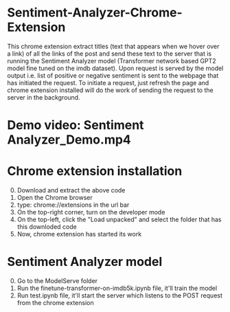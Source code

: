# Sentiment-Analyzer-Chrome-Extension
This chrome extension extract titles (text that appears when we hover over a link) of all the links of the post and send these text to the server that is running the Sentiment Analyzer model (Transformer network based GPT2 model fine tuned on the imdb dataset). Upon request is served by the model output i.e. list of positive or negative sentiment is sent to the webpage that has initiated the request. To initiate a request, just refresh the page and chrome extension installed will do the work of sending the request to the server in the background.

# Demo video: Sentiment Analyzer_Demo.mp4

# Chrome extension installation
0. Download and extract the above code
1. Open the Chrome browser
2. type: chrome://extensions in the url bar
3. On the top-right corner, turn on the developer mode
4. On the top-left, click the "Load unpacked" and select the folder that has this downloded code
5. Now, chrome extension has started its work

# Sentiment Analyzer model 
0. Go to the ModelServe folder
1. Run the finetune-transformer-on-imdb5k.ipynb file, it'll train the model
2. Run test.ipynb file, it'll start the server which listens to the POST request from the chrome extension
